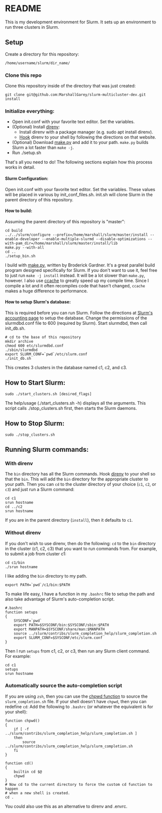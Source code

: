 # README
This is my development environment for Slurm. It sets up an environment to run
three clusters in Slurm.

## Setup
Create a directory for this repository:

`/home/username/slurm/dir_name/`

### Clone this repo
Clone this repository inside of the directory that was just created:

    git clone git@github.com:MarshallGarey/slurm-multicluster-dev.git install

### Initialize everything:
  * Open init.conf with your favorite text editor. Set the variables.
  * (Optional) Install [direnv](https://direnv.net/):
    * Install direnv with a package manager (e.g. sudo apt install direnv).
    * [Hook](https://direnv.net/docs/hook.html) direnv to your shell by
      following the directions on that website.
  * (Optional) Download [make.py](https://gitlab.com/SchedMD/support/scripts/-/raw/master/make.py)
    and add it to your path. `make.py` builds Slurm a lot faster than `make -j`.
  * Run ./setup.sh

That's all you need to do!
The following sections explain how this process works in detail.

#### Slurm Configuration:
Open init.conf with your favorite text editor. Set the variables.
These values will be placed in various by init\_conf\_files.sh.
init.sh will clone Slurm in the parent directory of this repository.

#### How to build:
Assuming the parent directory of this repository is "master":

    cd build
    ../../slurm/configure --prefix=/home/marshall/slurm/master/install --enable-developer --enable-multiple-slurmd --disable-optimizations --with-pam_dir=/home/marshall/slurm/master/install/lib
    make.py --with-all
    cd ..
    ./setup_bin.sh

I build with
[make.py](https://gitlab.com/SchedMD/support/scripts/-/raw/master/make.py),
written by Broderick Gardner. It's a great parallel build program designed
specifically for Slurm. If you don't want to use it, feel free to just run
`make -j install` instead. It will be a lot slower than `make.py`, however. I
also use
[ccache]([https://github.com/ccache/ccache](https://github.com/ccache/ccache))
to greatly speed up my compile time. Since I compile a lot and it often
recompiles code that hasn't changed, `ccache` makes a huge difference to
performance.

#### How to setup Slurm's database:
This is required before you can run Slurm.
Follow the directions at [Slurm's accounting page](https://slurm.schedmd.com/accounting.html) to setup the database.
Change the permissions of the slurmdbd.conf file to 600 (required by Slurm).
Start slurmdbd, then call init\_db.sh.

    # cd to the base of this repository
    mkdir archive
    chmod 600 etc/slurmdbd.conf
    ./sbin/slurmdbd
    export SLURM_CONF=`pwd`/etc/slurm.conf
    ./init_db.sh

This creates 3 clusters in the database named c1, c2, and c3.

## How to Start Slurm:

    sudo ./start_clusters.sh [desired_flags]

The help/usage (./start\_clusters.sh -h) displays all the arguments.
This script calls ./stop\_clusters.sh first, then starts the Slurm daemons.

## How to Stop Slurm:

    sudo ./stop_clusters.sh

## Running Slurm commands:

### With direnv
The `bin` directory has all the Slurm commands.
Hook [direnv](https://direnv.net/) to your shell so that the `bin`. This will
add the `bin` directory for the appropriate cluster to your path. Then you can
`cd` to the cluster directory of your choice (`c1`, `c2`, or `c3`) and just run
a Slurm command:

    cd c1
    srun hostname
    cd ../c2
    srun hostname

If you are in the parent directory (`install`), then it defaults to `c1`.

### Without direnv
If you don't wish to use direnv, then do the following:
`cd` to the `bin` directory in the cluster (c1, c2, c3) that you want to run
commands from. For example, to submit a job from cluster c1:

    cd c1/bin
    ./srun hostname

I like adding the `bin` directory to my path.

    export PATH=`pwd`/c1/bin:$PATH

To make life easy, I have a function in my `.bashrc` file to setup the path and
also take advantage of Slurm's auto-completion script.

    #.bashrc
    function setups
    {
    	SYSCONF=`pwd`
    	export PATH=$SYSCONF/bin:$SYSCONF/sbin:$PATH
    	export MANPATH=$SYSCONF/share/man:$MANPATH
    	source ../slurm/contribs/slurm_completion_help/slurm_completion.sh
    	export SLURM_CONF=$SYSCONF/etc/slurm.conf
    }

Then I run `setups` from c1, c2, or c3, then run any Slurm client command.
For example:

    cd c1
    setups
    srun hostname

### Automatically source the auto-completion script
If you are using `zsh`, then you can use the
[chpwd function](https://unix.stackexchange.com/a/683600/244332) to source
the `slurm_completion.sh` file.
If your shell doesn't have `chpwd`, then you can redefine `cd`:
Add the following to `.bashrc` (or whatever the equivalent is for your shell):

    function chpwd()
    {
        if [ -f ../slurm/contribs/slurm_completion_help/slurm_completion.sh ]
        then
            source ../slurm/contribs/slurm_completion_help/slurm_completion.sh
        fi
    }

    function cd()
    {
        builtin cd $@
        chpwd
    }
    # Now cd to the current directory to force the custom cd function to happen
    # when a new shell is created.
    cd .


You could also use this as an alternative to direnv and .envrc.
